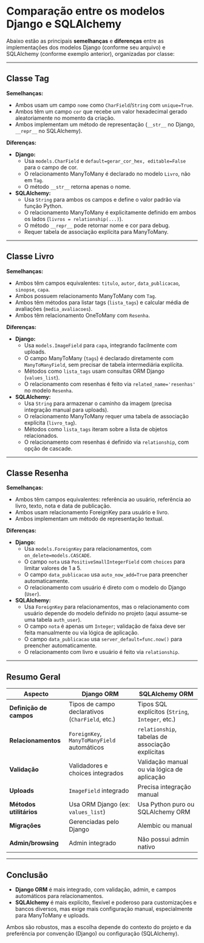 # Comparação entre os modelos Django e SQLAlchemy

Abaixo estão as principais **semelhanças** e **diferenças** entre as implementações dos modelos Django (conforme seu arquivo) e SQLAlchemy (conforme exemplo anterior), organizadas por classe:

---

## Classe Tag

**Semelhanças:**
- Ambos usam um campo `nome` como `CharField`/`String` com `unique=True`.
- Ambos têm um campo `cor` que recebe um valor hexadecimal gerado aleatoriamente no momento da criação.
- Ambos implementam um método de representação (`__str__` no Django, `__repr__` no SQLAlchemy).

**Diferenças:**
- **Django:**
  - Usa `models.CharField` e `default=gerar_cor_hex, editable=False` para o campo de cor.
  - O relacionamento ManyToMany é declarado no modelo `Livro`, não em `Tag`.
  - O método `__str__` retorna apenas o nome.
- **SQLAlchemy:**
  - Usa `String` para ambos os campos e define o valor padrão via função Python.
  - O relacionamento ManyToMany é explicitamente definido em ambos os lados (`livros = relationship(...)`).
  - O método `__repr__` pode retornar nome e cor para debug.
  - Requer tabela de associação explícita para ManyToMany.

---

## Classe Livro

**Semelhanças:**
- Ambos têm campos equivalentes: `titulo`, `autor`, `data_publicacao`, `sinopse`, `capa`.
- Ambos possuem relacionamento ManyToMany com `Tag`.
- Ambos têm métodos para listar tags (`lista_tags`) e calcular média de avaliações (`media_avaliacoes`).
- Ambos têm relacionamento OneToMany com `Resenha`.

**Diferenças:**
- **Django:**
  - Usa `models.ImageField` para `capa`, integrando facilmente com uploads.
  - O campo ManyToMany (`tags`) é declarado diretamente com `ManyToManyField`, sem precisar de tabela intermediária explícita.
  - Métodos como `lista_tags` usam consultas ORM Django (`values_list`).
  - O relacionamento com resenhas é feito via `related_name='resenhas'` no modelo `Resenha`.
- **SQLAlchemy:**
  - Usa `String` para armazenar o caminho da imagem (precisa integração manual para uploads).
  - O relacionamento ManyToMany requer uma tabela de associação explícita (`livro_tag`).
  - Métodos como `lista_tags` iteram sobre a lista de objetos relacionados.
  - O relacionamento com resenhas é definido via `relationship`, com opção de cascade.

---

## Classe Resenha

**Semelhanças:**
- Ambos têm campos equivalentes: referência ao usuário, referência ao livro, texto, nota e data de publicação.
- Ambos usam relacionamento ForeignKey para usuário e livro.
- Ambos implementam um método de representação textual.

**Diferenças:**
- **Django:**
  - Usa `models.ForeignKey` para relacionamentos, com `on_delete=models.CASCADE`.
  - O campo `nota` usa `PositiveSmallIntegerField` com `choices` para limitar valores de 1 a 5.
  - O campo `data_publicacao` usa `auto_now_add=True` para preencher automaticamente.
  - O relacionamento com usuário é direto com o modelo do Django (`User`).
- **SQLAlchemy:**
  - Usa `ForeignKey` para relacionamentos, mas o relacionamento com usuário depende do modelo definido no projeto (aqui assume-se uma tabela `auth_user`).
  - O campo `nota` é apenas um `Integer`; validação de faixa deve ser feita manualmente ou via lógica de aplicação.
  - O campo `data_publicacao` usa `server_default=func.now()` para preencher automaticamente.
  - O relacionamento com livro e usuário é feito via `relationship`.

---

## Resumo Geral

| Aspecto                  | Django ORM                                   | SQLAlchemy ORM                                   |
|--------------------------|----------------------------------------------|--------------------------------------------------|
| **Definição de campos**  | Tipos de campo declarativos (`CharField`, etc.) | Tipos SQL explícitos (`String`, `Integer`, etc.) |
| **Relacionamentos**      | `ForeignKey`, `ManyToManyField` automáticos  | `relationship`, tabelas de associação explícitas  |
| **Validação**            | Validadores e choices integrados             | Validação manual ou via lógica de aplicação       |
| **Uploads**              | `ImageField` integrado                       | Precisa integração manual                        |
| **Métodos utilitários**  | Usa ORM Django (ex: `values_list`)           | Usa Python puro ou SQLAlchemy ORM                |
| **Migrações**            | Gerenciadas pelo Django                      | Alembic ou manual                                |
| **Admin/browsing**       | Admin integrado                              | Não possui admin nativo                          |

---

## Conclusão

- **Django ORM** é mais integrado, com validação, admin, e campos automáticos para relacionamentos.
- **SQLAlchemy** é mais explícito, flexível e poderoso para customizações e bancos diversos, mas exige mais configuração manual, especialmente para ManyToMany e uploads.

Ambos são robustos, mas a escolha depende do contexto do projeto e da preferência por convenção (Django) ou configuração (SQLAlchemy).
